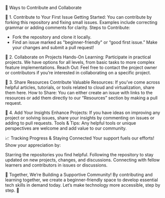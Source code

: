 🚀 Ways to Contribute and Collaborate

💛 1. Contribute to Your First Issue
Getting Started: You can contribute by forking this repository and fixing small issues. Examples include correcting grammar or adding comments for clarity.
Steps to Contribute:

- Fork the repository and clone it locally.
- Find an issue marked as "beginner-friendly" or “good first issue.”
Make your changes and submit a pull request!

💛 2. Collaborate on Projects
Hands-On Learning: Participate in practical projects. We have options for all levels, from basic tasks to more complex feature implementations.
Reach Out: Feel free to contact the project owner or contributors if you’re interested in collaborating on a specific project.

💛 3. Share Resources
Contribute Valuable Resources: If you’ve come across helpful articles, tutorials, or tools related to cloud and virtualization, share them here.
How to Share: You can either create an issue with links to the resources or add them directly to our “Resources” section by making a pull request.

💛 4. Add Your Insights
Enhance Projects: If you have ideas on improving any project or solving issues, share your insights by commenting on issues or adding to pull requests.
Tools & Tips: Any helpful tools or unique perspectives are welcome and add value to our community.


📈 Tracking Progress & Staying Connected
Your support fuels our efforts! Show your appreciation by:

Starring the repositories you find helpful.
Following the repository to stay updated on new projects, changes, and discussions.
Connecting with fellow learners and contributors in issues or discussions.

🌟 Together, We’re Building a Supportive Community!
By contributing and learning together, we create a beginner-friendly space to develop essential tech skills in demand today. Let’s make technology more accessible, step by step. 🌼
